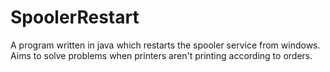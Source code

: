 # SpoolerRestart
A program written in java which restarts the spooler service from windows. Aims to solve problems when printers aren't printing according to orders.

